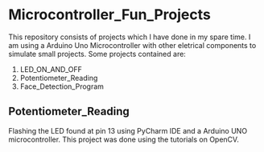 # Microcontroller_Fun_Projects
This repository consists of projects which I have done in my spare time. I am using a Arduino Uno Microcontroller with other eletrical components to simulate small projects. Some projects contained are:
1. LED_ON_AND_OFF 
2. Potentiometer_Reading
3. Face_Detection_Program
## Potentiometer_Reading
Flashing the LED found at pin 13 using PyCharm IDE and a Arduino UNO microcontroller. This project was done using the tutorials on OpenCV.

